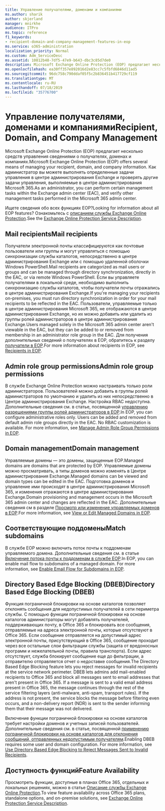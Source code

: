 ```yaml
---
title: Управление получателями, доменами и компаниями
ms.author: sharik
author: skjerland
manager: mnirkhe
audience: ITPro
ms.topic: reference
f1_keywords:
- recipient-domain-and-company-management-features-in-eop
ms.service: o365-administration
localization_priority: Normal
ms.custom: Adm_ServiceDesc
ms.assetid: 10812b48-7df5-47e9-b643-dbc3c85d7de0
description: Microsoft Exchange Online Protection (EOP) предлагает несколько средств управления сведениями о получателях, доменах и компаниях. Как администратор вы можете выполнять определенные задачи управления в центре администрирования Exchange и проверять другие задачи управления, выполняемые в центре администрирования Microsoft 365.
ms.openlocfilehash: ea30ff357e892016d2e83cc7c5fbfd6846d11ad5
ms.sourcegitcommit: 96dc758c790ddaf05f5c2b836451b417729cf119
ms.translationtype: MT
ms.contentlocale: ru-RU
ms.lasthandoff: 07/18/2019
ms.locfileid: "35776700"
---
```

# <a name="recipient-domain-and-company-management"></a><span data-ttu-id="d4785-104">Управление получателями, доменами и компаниями</span><span class="sxs-lookup"><span data-stu-id="d4785-104">Recipient, Domain, and Company Management</span></span>

<span data-ttu-id="d4785-105">Microsoft Exchange Online Protection (EOP) предлагает несколько средств управления сведениями о получателях, доменах и компаниях.</span><span class="sxs-lookup"><span data-stu-id="d4785-105">Microsoft Exchange Online Protection (EOP) offers several means of managing your recipient, domain, and company information.</span></span> <span data-ttu-id="d4785-106">Как администратор вы можете выполнять определенные задачи управления в центре администрирования Exchange и проверять другие задачи управления, выполняемые в центре администрирования Microsoft 365.</span><span class="sxs-lookup"><span data-stu-id="d4785-106">As an administrator, you can perform certain management tasks within the Exchange admin center (EAC), and verify other management tasks performed in the Microsoft 365 admin center.</span></span>
  
<span data-ttu-id="d4785-107">Ищете сведения обо всех функциях EOP?</span><span class="sxs-lookup"><span data-stu-id="d4785-107">Looking for information about all EOP features?</span></span> <span data-ttu-id="d4785-108">Ознакомьтесь с [описанием службы Exchange Online Protection](exchange-online-protection-service-description.md).</span><span class="sxs-lookup"><span data-stu-id="d4785-108">See the [Exchange Online Protection Service Description](exchange-online-protection-service-description.md).</span></span>
  
## <a name="mail-recipients"></a><span data-ttu-id="d4785-109">Mail recipients</span><span class="sxs-lookup"><span data-stu-id="d4785-109">Mail recipients</span></span>
<span data-ttu-id="d4785-110"><a name="BKMK_mailrecipients"> </a></span><span class="sxs-lookup"><span data-stu-id="d4785-110"></span></span>

<span data-ttu-id="d4785-111">Получатели электронной почты классифицируются как почтовые пользователи или группы и могут управляться с помощью синхронизации службы каталогов, непосредственно в центре администрирования Exchange или с помощью удаленной оболочки Windows PowerShell.</span><span class="sxs-lookup"><span data-stu-id="d4785-111">Mail recipients are categorized as mail users or groups and can be managed through directory synchronization, directly in the EAC, or via remote Windows PowerShell.</span></span> <span data-ttu-id="d4785-112">Если вы управляете получателями в локальной среде, необходимо выполнить синхронизацию службы каталогов, чтобы получатели почты отражались в центре администрирования Exchange.</span><span class="sxs-lookup"><span data-stu-id="d4785-112">If you're managing your recipients on-premises, you must run directory synchronization in order for your mail recipients to be reflected in the EAC.</span></span> <span data-ttu-id="d4785-113">Пользователи, управляемые только в центре администрирования Microsoft 365, не отображаются в центре администрирования Exchange, но их можно добавить или удалить из группы ролей администраторов в центре администрирования Exchange.</span><span class="sxs-lookup"><span data-stu-id="d4785-113">Users managed solely in the Microsoft 365 admin center aren't viewable in the EAC, but they can be added to or removed from membership in an administrator role group in the EAC.</span></span> <span data-ttu-id="d4785-114">Для получения дополнительных сведений о получателях в EOP, обратитесь к разделу [получатели в EOP](https://go.microsoft.com/fwlink/p/?LinkId=280011).</span><span class="sxs-lookup"><span data-stu-id="d4785-114">For more information about recipients in EOP, see [Recipients in EOP](https://go.microsoft.com/fwlink/p/?LinkId=280011).</span></span>
  
## <a name="admin-role-group-permissions"></a><span data-ttu-id="d4785-115">Admin role group permissions</span><span class="sxs-lookup"><span data-stu-id="d4785-115">Admin role group permissions</span></span>
<span data-ttu-id="d4785-116"><a name="BKMK_adminrolegrouppermissions"> </a></span><span class="sxs-lookup"><span data-stu-id="d4785-116"></span></span>

<span data-ttu-id="d4785-p105">В службе Exchange Online Protection можно настраивать только роли администраторов. Пользователей можно добавить в группы ролей администраторов по умолчанию и удалить из них непосредственно в Центре администрирования Exchange. Настройка RBAC недоступна. Дополнительные сведения см. в статье, посвященной [управлению разрешениями группы ролей администраторов в EOP](https://go.microsoft.com/fwlink/p/?LinkId=282238).</span><span class="sxs-lookup"><span data-stu-id="d4785-p105">In EOP, you can configure administrative roles only. Users can be added and removed from default admin role groups directly in the EAC. No RBAC customization is available. For more information, see [Manage Admin Role Group Permissions in EOP](https://go.microsoft.com/fwlink/p/?LinkId=282238).</span></span>
  
## <a name="domain-management"></a><span data-ttu-id="d4785-121">Domain management</span><span class="sxs-lookup"><span data-stu-id="d4785-121">Domain management</span></span>
<span data-ttu-id="d4785-122"><a name="BKMK_domainmanagement"> </a></span><span class="sxs-lookup"><span data-stu-id="d4785-122"></span></span>

<span data-ttu-id="d4785-123">Управляемые домены — это домены, защищенные EOP.</span><span class="sxs-lookup"><span data-stu-id="d4785-123">Managed domains are domains that are protected by EOP.</span></span> <span data-ttu-id="d4785-124">Управляемые домены можно просматривать, а типы доменов можно изменять в Центре администрирования Exchange.</span><span class="sxs-lookup"><span data-stu-id="d4785-124">Managed domains can be viewed and domain types can be edited in the EAC.</span></span> <span data-ttu-id="d4785-125">Подготовка доменов и управление ими происходят в центре администрирования Microsoft 365, и изменения отражаются в центре администрирования Exchange.</span><span class="sxs-lookup"><span data-stu-id="d4785-125">Domain provisioning and management occurs in the Microsoft 365 admin center and changes are reflected in the EAC.</span></span> <span data-ttu-id="d4785-126">Дополнительные сведения см в разделе [Просмотр или изменение управляемых доменов в EOP](https://go.microsoft.com/fwlink/p/?LinkId=282239).</span><span class="sxs-lookup"><span data-stu-id="d4785-126">For more information, see [View or Edit Managed Domains in EOP](https://go.microsoft.com/fwlink/p/?LinkId=282239).</span></span>
  
## <a name="match-subdomains"></a><span data-ttu-id="d4785-127">Соответствующие поддомены</span><span class="sxs-lookup"><span data-stu-id="d4785-127">Match subdomains</span></span>
<span data-ttu-id="d4785-128"><a name="BKMK_EOP_Match_Subdomains"> </a></span><span class="sxs-lookup"><span data-stu-id="d4785-128"></span></span>

<span data-ttu-id="d4785-p107">В службе EOP можно включить поток почты к поддоменам управляемого домена. Дополнительные сведения см. в статье [Включение потока почты к поддоменам в службе EOP](https://go.microsoft.com/fwlink/p/?LinkId=397213).</span><span class="sxs-lookup"><span data-stu-id="d4785-p107">In EOP, you can enable mail flow to subdomains of a managed domain. For more information, see [Enable Email Flow for Subdomains in EOP](https://go.microsoft.com/fwlink/p/?LinkId=397213).</span></span> 
  
## <a name="directory-based-edge-blocking-dbeb"></a><span data-ttu-id="d4785-131">Directory Based Edge Blocking (DBEB)</span><span class="sxs-lookup"><span data-stu-id="d4785-131">Directory Based Edge Blocking (DBEB)</span></span>
<span data-ttu-id="d4785-132"><a name="BKMK_DBEB"> </a></span><span class="sxs-lookup"><span data-stu-id="d4785-132"></span></span>

<span data-ttu-id="d4785-p108">Функция пограничной блокировки на основе каталогов позволяет отклонять сообщения для недопустимых получателей в сети периметра службы. С помощью функции пограничной блокировки на основе каталогов администраторы могут добавлять получателей, поддерживающих почту, в Office 365 и блокировать все сообщения, отправляемые на адреса электронной почты, которые отсутствуют в Office 365. Если сообщение отправляется на допустимый адрес электронной почты, присутствующий в Office 365, сообщение проходит через все остальные слои фильтрации службы (защита от вредоносных программ и нежелательной почты, правила транспорта). Если адрес отсутствует, служба блокирует сообщение еще до фильтрации, а отправителю отправляется отчет о недоставке сообщения.</span><span class="sxs-lookup"><span data-stu-id="d4785-p108">The Directory Based Edge Blocking feature lets you reject messages for invalid recipients at the service network perimeter. DBEB lets admins add mail-enabled recipients to Office 365 and block all messages sent to email addresses that aren't present in Office 365. If a message is sent to a valid email address present in Office 365, the message continues through the rest of the service filtering layers (anti-malware, anti-spam, transport rules). If the address is not present, the service blocks the message before filtering even occurs, and a non-delivery report (NDR) is sent to the sender informing them that their message was not delivered.</span></span> 
  
<span data-ttu-id="d4785-p109">Включение функции пограничной блокировки на основе каталогов требует настройки доменов и учетных записей пользователей. Дополнительные сведения см. в статье, посвященной [применению пограничной блокировки на основе каталогов для отклонения сообщений, отправленных недопустимым получателям](https://go.microsoft.com/fwlink/p/?LinkId=390676).</span><span class="sxs-lookup"><span data-stu-id="d4785-p109">Enabling DBEB requires some user and domain configuration. For more information, see [Use Directory Based Edge Blocking to Reject Messages Sent to Invalid Recipients](https://go.microsoft.com/fwlink/p/?LinkId=390676).</span></span>
  
## <a name="feature-availability"></a><span data-ttu-id="d4785-139">Доступность функций</span><span class="sxs-lookup"><span data-stu-id="d4785-139">Feature Availability</span></span>
<span data-ttu-id="d4785-140"><a name="BKMK_DBEB"> </a></span><span class="sxs-lookup"><span data-stu-id="d4785-140"></span></span>

<span data-ttu-id="d4785-141">Просмотреть функции, доступные в планах Office 365, отдельных и локальных решениях, можно в статье [Описание службы Exchange Online Protection](exchange-online-protection-service-description.md).</span><span class="sxs-lookup"><span data-stu-id="d4785-141">To view feature availability across Office 365 plans, standalone options, and on-premise solutions, see [Exchange Online Protection Service Description](exchange-online-protection-service-description.md).</span></span>
  

